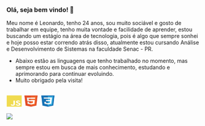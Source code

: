 ### Olá, seja bem vindo! 👋

Meu nome é  Leonardo, tenho 24 anos, sou muito sociável e gosto de trabalhar em equipe, tenho muita vontade e facilidade de aprender, estou buscando um estágio na área de tecnologia, pois é algo que sempre sonhei e hoje posso estar correndo atrás disso, atualmente estou cursando Análise e Desenvolvimento de Sistemas na faculdade Senac - PR.

- Abaixo estão as linguagens que tenho trabalhado no momento, mas sempre estou em busca de mais conhecimento, estudando e aprimorando para continuar evoluindo. 
- Muito obrigado pela visita!


<div style="display: inline_block"><br>
  <img align="center" alt="Rafa-Js" height="30" width="40" src="https://raw.githubusercontent.com/devicons/devicon/master/icons/javascript/javascript-plain.svg">
  <img align="center" alt="Rafa-HTML" height="30" width="40" src="https://raw.githubusercontent.com/devicons/devicon/master/icons/html5/html5-original.svg">
  <img align="center" alt="Rafa-CSS" height="30" width="40" src="https://raw.githubusercontent.com/devicons/devicon/master/icons/css3/css3-original.svg">
  <i class="bi bi-bootstrap-fill"></i>
</div> 
  <br>
<div>  
  <a href="https://www.linkedin.com/in/leonardo-slepack-36a693244/" target="_blank"><img src="https://img.shields.io/badge/-LinkedIn-%230077B5?style=for-the-badge&logo=linkedin&logoColor=white" target="_blank"></a> 
</div>
